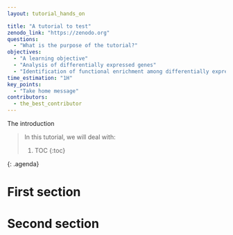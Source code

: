 ```yaml
---
layout: tutorial_hands_on

title: "A tutorial to test"
zenodo_link: "https://zenodo.org"
questions:
  - "What is the purpose of the tutorial?"
objectives:
  - "A learning objective"
  - "Analysis of differentially expressed genes"
  - "Identification of functional enrichment among differentially expressed genes"
time_estimation: "1H"
key_points:
  - "Take home message"
contributors:
  - the_best_contributor
---
```


The introduction

> <agenda-title></agenda-title>
>
> In this tutorial, we will deal with:
>
> 1. TOC
> {:toc}
>
{: .agenda}

# First section

# Second section
